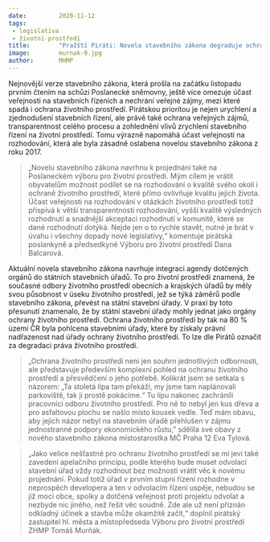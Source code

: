```yaml
---
date:         2020-11-12
tags:         
 - legislativa
 - životní-prostředí
title:        "Pražští Piráti: Novela stavebního zákona degraduje ochranu životního prostředí"
image: 	      murnak-9.jpg
author:       MHMP
---
```


Nejnovější verze stavebního zákona, která prošla na začátku listopadu prvním čtením na schůzi Poslanecké sněmovny, ještě více omezuje účast veřejnosti na stavebních řízeních a nechrání veřejné zájmy, mezi které spadá i ochrana životního prostředí. Pirátskou prioritou je nejen urychlení a zjednodušení stavebních řízení, ale právě také ochrana veřejných zájmů, transparentnost celého procesu a zohlednění vlivů zrychlení stavebního řízení na životní prostředí. Tomu výrazně napomáhá účast veřejnosti na rozhodování, která ale byla zásadně oslabena novelou stavebního zákona z roku 2017.  

> „Novelu stavebního zákona navrhnu k projednání také na Poslaneckém výboru pro životní prostředí. Mým cílem je vrátit obyvatelům možnost podílet se na rozhodování o kvalitě svého okolí i ochraně životního prostředí, které přímo ovlivňuje kvalitu jejich života. Účast veřejnosti na rozhodování v otázkách životního prostředí totiž přispívá k větší transparentnosti rozhodování, vyšší kvalitě výsledných rozhodnutí a snadnější akceptaci rozhodnutí v komunitě, které se dané rozhodnutí dotýká. Nejde jen o to rychle stavět, nutné je brát v úvahu i všechny dopady nové legislativy,“ komentuje pirátská poslankyně a předsedkyně Výboru pro životní prostředí Dana Balcarová.

Aktuální novela stavebního zákona navrhuje integraci agendy dotčených orgánů do státních stavebních úřadů. To pro životní prostředí znamená, že současné odbory životního prostředí obecních a krajských úřadů by měly svou působnost v úseku životního prostředí, jež se týká záměrů podle stavebního zákona, převést na státní stavební úřady. V praxi by toto přesunutí znamenalo, že by státní stavební úřady mohly jednat jako orgány ochrany životního prostředí. Ochrana životního prostředí by tak na 80 % území ČR byla pohlcena stavebními úřady, které by získaly právní nadřazenost nad úřady ochrany životního prostředí. To lze dle Pirátů označit za degradaci práva životního prostředí. 

> „Ochrana životního prostředí není jen souhrn jednotlivých odborností, ale představuje především komplexní pohled na ochranu životního prostředí a přesvědčení o jeho potřebě. Kolikrát jsem se setkala s názorem: „Ta stoletá lípa tam překáží, my jsme tam naplánovali parkoviště, tak ji prostě pokácíme.“ Tu lípu nakonec zachránili pracovníci odboru životního prostředí. Pro ně to nebyl jen kus dřeva a pro asfaltovou plochu se našlo místo kousek vedle. Teď mám obavu, aby jejich názor nebyl na stavebním úřadě přehlušen v zájmu jednostranné podpory ekonomického růstu,” sdělila své obavy z nového stavebního zákona místostarostka MČ Praha 12 Eva Tylová.

> „Jako velice nešťastné pro ochranu životního prostředí se mi jeví také zavedení apelačního principu, podle kterého bude muset odvolací stavební úřad vždy rozhodnout bez možnosti vrátit věc k novému projednání. Pokud totiž úřad v prvním stupni řízení rozhodne v neprospěch developera a ten v odvolacím řízení uspěje, nebudou se již moci obce, spolky a dotčená veřejnost proti projektu odvolat a nezbyde nic jiného, než řešit věc soudně. Zde ale už není přiznán odkladný účinek a stavba může okamžitě začít,“ doplnil pirátský zastupitel hl. města a místopředseda Výboru pro životní prostředí ZHMP Tomáš Murňák.

